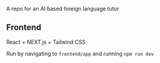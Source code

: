 A repo for an AI based foreign language tutor

## Frontend

React + NEXT.js + Tailwind CSS

Run by navigating to `frontend/app` and running `npm run dev`
